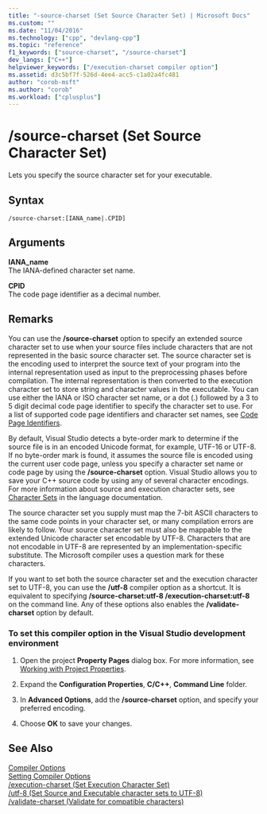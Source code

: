 ```yaml
---
title: "-source-charset (Set Source Character Set) | Microsoft Docs"
ms.custom: ""
ms.date: "11/04/2016"
ms.technology: ["cpp", "devlang-cpp"]
ms.topic: "reference"
f1_keywords: ["source-charset", "/source-charset"]
dev_langs: ["C++"]
helpviewer_keywords: ["/execution-charset compiler option"]
ms.assetid: d3c5bf7f-526d-4ee4-acc5-c1a02a4fc481
author: "corob-msft"
ms.author: "corob"
ms.workload: ["cplusplus"]
---
```

# /source-charset (Set Source Character Set)
Lets you specify the source character set for your executable.  
  
## Syntax  
  
```  
/source-charset:[IANA_name|.CPID]  
```  
  
## Arguments  
 **IANA_name**  
 The IANA-defined character set name.  
  
 **CPID**  
 The code page identifier as a decimal number.  
  
## Remarks  
 You can use the **/source-charset** option to specify an extended source character set to use when your source files include characters that are not represented in the basic source character set. The source character set is the encoding used to interpret the source text of your program into the internal representation used as input to the preprocessing phases before compilation. The internal representation is then converted to the execution character set to store string and character values in the executable. You can use either the IANA or ISO character set name, or a dot (.) followed by a 3 to 5 digit decimal code page identifier to specify the character set to use. For a list of supported code page identifiers and character set names, see [Code Page Identifiers](https://msdn.microsoft.com/library/windows/desktop/dd317756).  
  
 By default, Visual Studio detects a byte-order mark to determine if the source file is in an encoded Unicode format, for example, UTF-16 or UTF-8. If no byte-order mark is found, it assumes the source file is encoded using the current user code page, unless you specify a character set name or code page by using the **/source-charset** option. Visual Studio allows you to save your C++ source code by using any of several character encodings. For more information about source and execution character sets, see [Character Sets](../../cpp/character-sets.md) in the language documentation.  
  
 The source character set you supply must map the 7-bit ASCII characters to the same code points in your character set, or many compilation errors are likely to follow. Your source character set must also be mappable to the extended Unicode character set encodable by UTF-8. Characters that are not encodable in UTF-8 are represented by an implementation-specific substitute. The Microsoft compiler uses a question mark for these characters.  
  
 If you want to set both the source character set and the execution character set to UTF-8, you can use the **/utf-8** compiler option as a shortcut. It is equivalent to specifying **/source-charset:utf-8 /execution-charset:utf-8** on the command line. Any of these options also enables the **/validate-charset** option by default.  
  
### To set this compiler option in the Visual Studio development environment  
  
1.  Open the project **Property Pages** dialog box. For more information, see [Working with Project Properties](../../ide/working-with-project-properties.md).  
  
2.  Expand the **Configuration Properties**, **C/C++**, **Command Line** folder.  
  
3.  In **Advanced Options**, add the **/source-charset** option, and specify your preferred encoding.  
  
4.  Choose **OK** to save your changes.  
  
## See Also  
 [Compiler Options](../../build/reference/compiler-options.md)   
 [Setting Compiler Options](../../build/reference/setting-compiler-options.md)   
 [/execution-charset (Set Execution Character Set)](../../build/reference/execution-charset-set-execution-character-set.md)   
 [/utf-8 (Set Source and Executable character sets to UTF-8)](../../build/reference/utf-8-set-source-and-executable-character-sets-to-utf-8.md)   
 [/validate-charset (Validate for compatible characters)](../../build/reference/validate-charset-validate-for-compatible-characters.md)